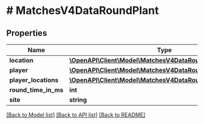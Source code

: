 # # MatchesV4DataRoundPlant

## Properties

Name | Type | Description | Notes
------------ | ------------- | ------------- | -------------
**location** | [**\OpenAPI\Client\Model\MatchesV4DataRoundLocation**](MatchesV4DataRoundLocation.md) |  |
**player** | [**\OpenAPI\Client\Model\MatchesV4DataRoundPlayer**](MatchesV4DataRoundPlayer.md) |  |
**player_locations** | [**\OpenAPI\Client\Model\MatchesV4DataRoundPlayerLocations[]**](MatchesV4DataRoundPlayerLocations.md) |  |
**round_time_in_ms** | **int** |  |
**site** | **string** |  |

[[Back to Model list]](../../README.md#models) [[Back to API list]](../../README.md#endpoints) [[Back to README]](../../README.md)
